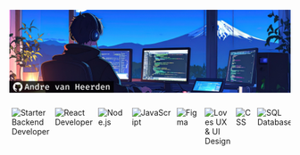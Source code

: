 ![banner](./assets/header.png)

<div style="display: flex; justify-content: center; overflow-x: auto; gap: 10px; padding: 10px;">
  <img src="https://img.shields.io/badge/UX%20Designer-FFD700?style=flat-square&logo=figma&logoColor=black" alt="UX Designer" />
  <img src="https://img.shields.io/badge/Frontend%20Developer-00BFFF?style=flat-square&logo=react&logoColor=white" alt="Frontend Developer" />
  <img src="https://img.shields.io/badge/Starter%20Backend%20Developer-00BFFF?style=flat-square&logo=node.js&logoColor=white" alt="Starter Backend Developer" />
  <img src="https://img.shields.io/badge/React%20Developer-61DAFB?style=flat-square&logo=react&logoColor=black" alt="React Developer" />
  <img src="https://img.shields.io/badge/Node.js-339933?style=flat-square&logo=node.js&logoColor=white" alt="Node.js" />
  <img src="https://img.shields.io/badge/JavaScript-F7DF1E?style=flat-square&logo=javascript&logoColor=black" alt="JavaScript" />
  <img src="https://img.shields.io/badge/Figma-F24E1E?style=flat-square&logo=figma&logoColor=white" alt="Figma" />
  <img src="https://img.shields.io/badge/Loves%20UX%20%26%20UI-FF69B4?style=flat-square&logo=figma&logoColor=white" alt="Loves UX & UI Design" />
  <img src="https://img.shields.io/badge/CSS-1572B6?style=flat-square&logo=css3&logoColor=white" alt="CSS" />
  <img src="https://img.shields.io/badge/SQL-4479A1?style=flat-square&logo=postgresql&logoColor=white" alt="SQL Databases" />
  <img src="https://img.shields.io/badge/NoSQL-003B57?style=flat-square&logo=mongodb&logoColor=white" alt="NoSQL Databases" />
  <img src="https://img.shields.io/badge/CSS%20Badge-2965F1?style=flat-square&logo=css3&logoColor=white" alt="CSS Badge" />
</div>





<!--
**andrevanheerden/andrevanheerden** is a ✨ _special_ ✨ repository because its `README.md` (this file) appears on your GitHub profile.

Here are some ideas to get you started:

- 🔭 I’m currently working on ...
- 🌱 I’m currently learning ...
- 👯 I’m looking to collaborate on ...
- 🤔 I’m looking for help with ...
- 💬 Ask me about ...
- 📫 How to reach me: ...
- 😄 Pronouns: ...
- ⚡ Fun fact: ...
-->
